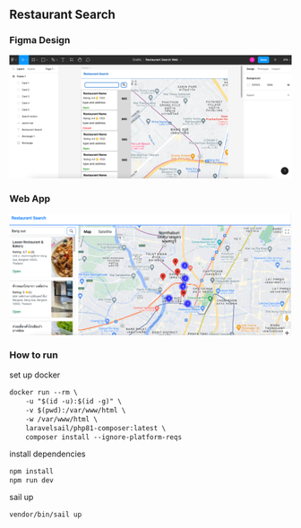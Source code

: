 ## Restaurant Search

### Figma Design
![alt text](https://github.com/natnapat/Restaurant_search/blob/main/pics/Figma_design.png)

### Web App
![alt text](https://github.com/natnapat/Restaurant_search/blob/main/pics/web_app.png)

### How to run
set up docker
```
docker run --rm \
    -u "$(id -u):$(id -g)" \
    -v $(pwd):/var/www/html \
    -w /var/www/html \
    laravelsail/php81-composer:latest \
    composer install --ignore-platform-reqs
```

install dependencies
```
npm install
npm run dev
```

sail up
```
vendor/bin/sail up
```

